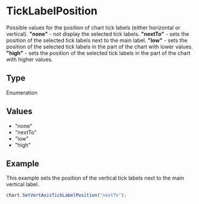 # TickLabelPosition

Possible values for the position of chart tick labels (either horizontal or vertical).**"none"** - not display the selected tick labels.**"nextTo"** - sets the position of the selected tick labels next to the main label.**"low"** - sets the position of the selected tick labels in the part of the chart with lower values.**"high"** - sets the position of the selected tick labels in the part of the chart with higher values.

## Type

Enumeration

## Values

- "none"
- "nextTo"
- "low"
- "high"


## Example

This example sets the position of the vertical tick labels next to the main vertical label.

```javascript editor-pdf
chart.SetVertAxisTickLabelPosition("nextTo");
```
